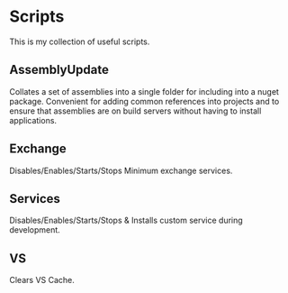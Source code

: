 # Scripts
This is my collection of useful scripts.

AssemblyUpdate
-----------
Collates a set of assemblies into a single folder for including into a nuget package. Convenient for adding common references into projects and to ensure that assemblies are on build servers without having to install applications.


Exchange
-----------
Disables/Enables/Starts/Stops Minimum exchange services. 


Services
-----------
Disables/Enables/Starts/Stops & Installs custom service during development.


VS
-----------
Clears VS Cache.
 